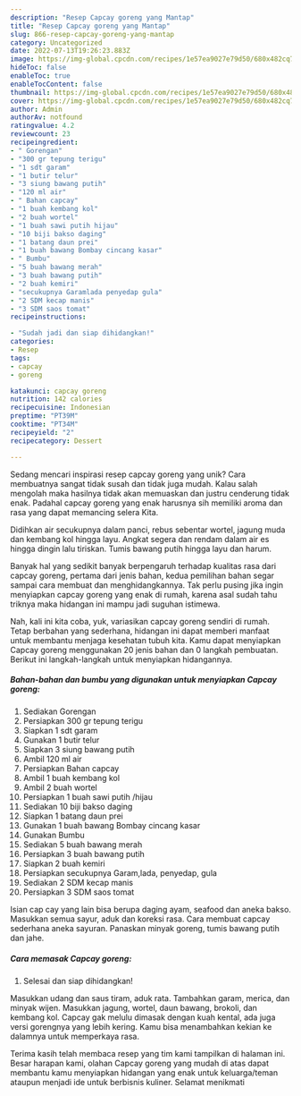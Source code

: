 ```yaml
---
description: "Resep Capcay goreng yang Mantap"
title: "Resep Capcay goreng yang Mantap"
slug: 866-resep-capcay-goreng-yang-mantap
category: Uncategorized
date: 2022-07-13T19:26:23.883Z
image: https://img-global.cpcdn.com/recipes/1e57ea9027e79d50/680x482cq70/capcay-goreng-foto-resep-utama.jpg
hideToc: false
enableToc: true
enableTocContent: false
thumbnail: https://img-global.cpcdn.com/recipes/1e57ea9027e79d50/680x482cq70/capcay-goreng-foto-resep-utama.jpg
cover: https://img-global.cpcdn.com/recipes/1e57ea9027e79d50/680x482cq70/capcay-goreng-foto-resep-utama.jpg
author: Admin
authorAv: notfound
ratingvalue: 4.2
reviewcount: 23
recipeingredient:
- " Gorengan"
- "300 gr tepung terigu"
- "1 sdt garam"
- "1 butir telur"
- "3 siung bawang putih"
- "120 ml air"
- " Bahan capcay"
- "1 buah kembang kol"
- "2 buah wortel"
- "1 buah sawi putih hijau"
- "10 biji bakso daging"
- "1 batang daun prei"
- "1 buah bawang Bombay cincang kasar"
- " Bumbu"
- "5 buah bawang merah"
- "3 buah bawang putih"
- "2 buah kemiri"
- "secukupnya Garamlada penyedap gula"
- "2 SDM kecap manis"
- "3 SDM saos tomat"
recipeinstructions:

- "Sudah jadi dan siap dihidangkan!"
categories:
- Resep
tags:
- capcay
- goreng

katakunci: capcay goreng 
nutrition: 142 calories
recipecuisine: Indonesian
preptime: "PT39M"
cooktime: "PT34M"
recipeyield: "2"
recipecategory: Dessert

---
```





Sedang mencari inspirasi resep capcay goreng yang unik? Cara membuatnya sangat tidak susah dan tidak juga mudah. Kalau salah mengolah maka hasilnya tidak akan memuaskan dan justru cenderung tidak enak. Padahal capcay goreng yang enak harusnya sih memiliki aroma dan rasa yang dapat memancing selera Kita.





Didihkan air secukupnya dalam panci, rebus sebentar wortel, jagung muda dan kembang kol hingga layu. Angkat segera dan rendam dalam air es hingga dingin lalu tiriskan. Tumis bawang putih hingga layu dan harum.

Banyak hal yang sedikit banyak berpengaruh terhadap kualitas rasa dari capcay goreng, pertama dari jenis bahan, kedua pemilihan bahan segar sampai cara membuat dan menghidangkannya. Tak perlu pusing jika ingin menyiapkan capcay goreng yang enak di rumah, karena asal sudah tahu triknya maka hidangan ini mampu jadi suguhan istimewa.






Nah, kali ini kita coba, yuk, variasikan capcay goreng sendiri di rumah. Tetap berbahan yang sederhana, hidangan ini dapat memberi manfaat untuk membantu menjaga kesehatan tubuh kita. Kamu dapat menyiapkan Capcay goreng menggunakan 20 jenis bahan dan 0 langkah pembuatan. Berikut ini langkah-langkah untuk menyiapkan hidangannya.

<!--inarticleads1-->

##### Bahan-bahan dan bumbu yang digunakan untuk menyiapkan Capcay goreng:

1. Sediakan  Gorengan
1. Persiapkan 300 gr tepung terigu
1. Siapkan 1 sdt garam
1. Gunakan 1 butir telur
1. Siapkan 3 siung bawang putih
1. Ambil 120 ml air
1. Persiapkan  Bahan capcay
1. Ambil 1 buah kembang kol
1. Ambil 2 buah wortel
1. Persiapkan 1 buah sawi putih /hijau
1. Sediakan 10 biji bakso daging
1. Siapkan 1 batang daun prei
1. Gunakan 1 buah bawang Bombay cincang kasar
1. Gunakan  Bumbu
1. Sediakan 5 buah bawang merah
1. Persiapkan 3 buah bawang putih
1. Siapkan 2 buah kemiri
1. Persiapkan secukupnya Garam,lada, penyedap, gula
1. Sediakan 2 SDM kecap manis
1. Persiapkan 3 SDM saos tomat


Isian cap cay yang lain bisa berupa daging ayam, seafood dan aneka bakso. Masukkan semua sayur, aduk dan koreksi rasa. Cara membuat capcay sederhana aneka sayuran. Panaskan minyak goreng, tumis bawang putih dan jahe. 

<!--inarticleads2-->

##### Cara memasak Capcay goreng:


1. Selesai dan siap dihidangkan!

Masukkan udang dan saus tiram, aduk rata. Tambahkan garam, merica, dan minyak wijen. Masukkan jagung, wortel, daun bawang, brokoli, dan kembang kol. Capcay gak melulu dimasak dengan kuah kental, ada juga versi gorengnya yang lebih kering. Kamu bisa menambahkan kekian ke dalamnya untuk memperkaya rasa. 

Terima kasih telah membaca resep yang tim kami tampilkan di halaman ini. Besar harapan kami, olahan Capcay goreng yang mudah di atas dapat membantu kamu menyiapkan hidangan yang enak untuk keluarga/teman ataupun menjadi ide untuk berbisnis kuliner. Selamat menikmati
